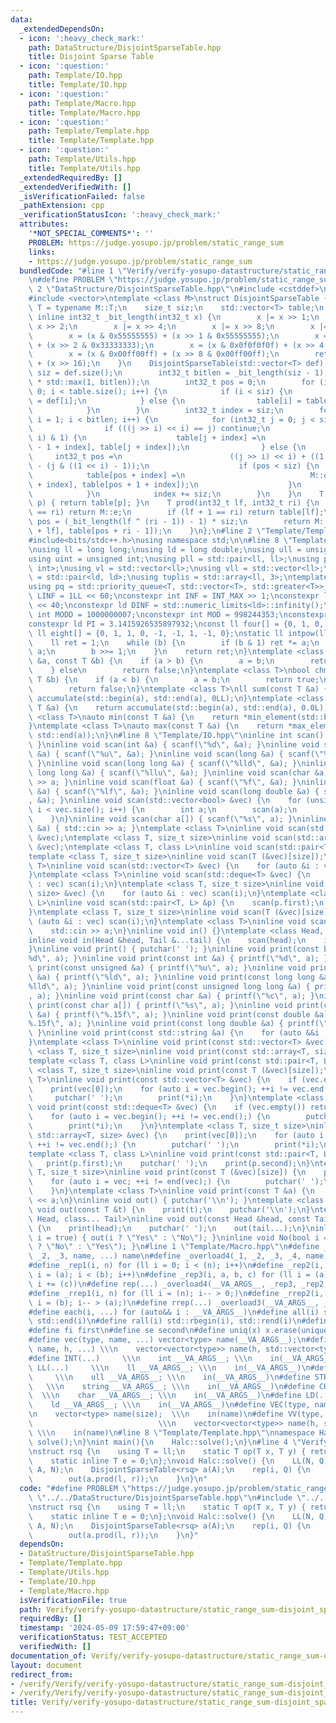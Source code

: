 ```yaml
---
data:
  _extendedDependsOn:
  - icon: ':heavy_check_mark:'
    path: DataStructure/DisjointSparseTable.hpp
    title: Disjoint Sparse Table
  - icon: ':question:'
    path: Template/IO.hpp
    title: Template/IO.hpp
  - icon: ':question:'
    path: Template/Macro.hpp
    title: Template/Macro.hpp
  - icon: ':question:'
    path: Template/Template.hpp
    title: Template/Template.hpp
  - icon: ':question:'
    path: Template/Utils.hpp
    title: Template/Utils.hpp
  _extendedRequiredBy: []
  _extendedVerifiedWith: []
  _isVerificationFailed: false
  _pathExtension: cpp
  _verificationStatusIcon: ':heavy_check_mark:'
  attributes:
    '*NOT_SPECIAL_COMMENTS*': ''
    PROBLEM: https://judge.yosupo.jp/problem/static_range_sum
    links:
    - https://judge.yosupo.jp/problem/static_range_sum
  bundledCode: "#line 1 \"Verify/verify-yosupo-datastructure/static_range_sum-disjoint_sparse_table.test.cpp\"\
    \n#define PROBLEM \"https://judge.yosupo.jp/problem/static_range_sum\"\n#line\
    \ 2 \"DataStructure/DisjointSparseTable.hpp\"\n#include <cstddef>\n#include <cstdint>\n\
    #include <vector>\ntemplate <class M>\nstruct DisjointSparseTable {\n    using\
    \ T = typename M::T;\n    size_t siz;\n    std::vector<T> table;\n    constexpr\
    \ inline int32_t _bit_length(int32_t x) {\n        x |= x >> 1;\n        x |=\
    \ x >> 2;\n        x |= x >> 4;\n        x |= x >> 8;\n        x |= x >> 16;\n\
    \        x = (x & 0x55555555) + (x >> 1 & 0x55555555);\n        x = (x & 0x33333333)\
    \ + (x >> 2 & 0x33333333);\n        x = (x & 0x0f0f0f0f) + (x >> 4 & 0x0f0f0f0f);\n\
    \        x = (x & 0x00ff00ff) + (x >> 8 & 0x00ff00ff);\n        return (x & 0x0000ffff)\
    \ + (x >> 16);\n    }\n    DisjointSparseTable(std::vector<T> def) {\n       \
    \ siz = def.size();\n        int32_t bitlen = _bit_length(siz - 1);\n        table.resize(siz\
    \ * std::max(1, bitlen));\n        int32_t pos = 0;\n        for (int32_t i =\
    \ 0; i < table.size(); i++) {\n            if (i < siz) {\n                table[i]\
    \ = def[i];\n            } else {\n                table[i] = table[i - siz];\n\
    \            }\n        }\n        int32_t index = siz;\n        for (int32_t\
    \ i = 1; i < bitlen; i++) {\n            for (int32_t j = 0; j < siz; j++) {\n\
    \                if (((j >> i) << i) == j) continue;\n                if ((j >>\
    \ i) & 1) {\n                    table[j + index] =\n                        M::op(table[j\
    \ - 1 + index], table[j + index]);\n                } else {\n               \
    \     int32_t pos =\n                        ((j >> i) << i) + ((1 << i) - 1)\
    \ - (j & ((1 << i) - 1));\n                    if (pos < siz) {\n            \
    \            table[pos + index] =\n                            M::op(table[pos\
    \ + index], table[pos + 1 + index]);\n                    }\n                }\n\
    \            }\n            index += siz;\n        }\n    }\n    T get(int32_t\
    \ p) { return table[p]; }\n    T prod(int32_t lf, int32_t ri) {\n        if (lf\
    \ == ri) return M::e;\n        if (lf + 1 == ri) return table[lf];\n        int32_t\
    \ pos = (_bit_length(lf ^ (ri - 1)) - 1) * siz;\n        return M::op(table[pos\
    \ + lf], table[pos + ri - 1]);\n    }\n};\n#line 2 \"Template/Template.hpp\"\n\
    #include<bits/stdc++.h>\nusing namespace std;\n\n#line 8 \"Template/Utils.hpp\"\
    \nusing ll = long long;\nusing ld = long double;\nusing ull = unsigned long long;\n\
    using uint = unsigned int;\nusing pll = std::pair<ll, ll>;\nusing pii = std::pair<int,\
    \ int>;\nusing vl = std::vector<ll>;\nusing vll = std::vector<ll>;\nusing pdd\
    \ = std::pair<ld, ld>;\nusing tuplis = std::array<ll, 3>;\ntemplate <class T>\n\
    using pq = std::priority_queue<T, std::vector<T>, std::greater<T>>;\nconst ll\
    \ LINF = 1LL << 60;\nconstexpr int INF = INT_MAX >> 1;\nconstexpr ll MINF = 1LL\
    \ << 40;\nconstexpr ld DINF = std::numeric_limits<ld>::infinity();\nconstexpr\
    \ int MODD = 1000000007;\nconstexpr int MOD = 998244353;\nconstexpr ld EPS = 1e-9;\n\
    constexpr ld PI = 3.1415926535897932;\nconst ll four[] = {0, 1, 0, -1, 0};\nconst\
    \ ll eight[] = {0, 1, 1, 0, -1, -1, 1, -1, 0};\nstatic ll intpow(ll a, ll b) {\n\
    \    ll ret = 1;\n    while (b) {\n        if (b & 1) ret *= a;\n        a *=\
    \ a;\n        b >>= 1;\n    }\n    return ret;\n}\ntemplate <class T>\nbool chmin(T\
    \ &a, const T &b) {\n    if (a > b) {\n        a = b;\n        return true;\n\
    \    } else\n        return false;\n}\ntemplate <class T>\nbool chmax(T &a, const\
    \ T &b) {\n    if (a < b) {\n        a = b;\n        return true;\n    } else\n\
    \        return false;\n}\ntemplate <class T>\nll sum(const T &a) {\n    return\
    \ accumulate(std::begin(a), std::end(a), 0LL);\n}\ntemplate <class T>\nld dsum(const\
    \ T &a) {\n    return accumulate(std::begin(a), std::end(a), 0.0L);\n}\ntemplate\
    \ <class T>\nauto min(const T &a) {\n    return *min_element(std::begin(a), std::end(a));\n\
    }\ntemplate <class T>\nauto max(const T &a) {\n    return *max_element(std::begin(a),\
    \ std::end(a));\n}\n#line 8 \"Template/IO.hpp\"\ninline int scan() { return getchar();\
    \ }\ninline void scan(int &a) { scanf(\"%d\", &a); }\ninline void scan(unsigned\
    \ &a) { scanf(\"%u\", &a); }\ninline void scan(long &a) { scanf(\"%ld\", &a);\
    \ }\ninline void scan(long long &a) { scanf(\"%lld\", &a); }\ninline void scan(unsigned\
    \ long long &a) { scanf(\"%llu\", &a); }\ninline void scan(char &a) { std::cin\
    \ >> a; }\ninline void scan(float &a) { scanf(\"%f\", &a); }\ninline void scan(double\
    \ &a) { scanf(\"%lf\", &a); }\ninline void scan(long double &a) { scanf(\"%Lf\"\
    , &a); }\ninline void scan(std::vector<bool> &vec) {\n    for (unsigned i = 0;\
    \ i < vec.size(); i++) {\n        int a;\n        scan(a);\n        vec[i] = a;\n\
    \    }\n}\ninline void scan(char a[]) { scanf(\"%s\", a); }\ninline void scan(std::string\
    \ &a) { std::cin >> a; }\ntemplate <class T>\ninline void scan(std::vector<T>\
    \ &vec);\ntemplate <class T, size_t size>\ninline void scan(std::array<T, size>\
    \ &vec);\ntemplate <class T, class L>\ninline void scan(std::pair<T, L> &p);\n\
    template <class T, size_t size>\ninline void scan(T (&vec)[size]);\ntemplate <class\
    \ T>\ninline void scan(std::vector<T> &vec) {\n    for (auto &i : vec) scan(i);\n\
    }\ntemplate <class T>\ninline void scan(std::deque<T> &vec) {\n    for (auto &i\
    \ : vec) scan(i);\n}\ntemplate <class T, size_t size>\ninline void scan(std::array<T,\
    \ size> &vec) {\n    for (auto &i : vec) scan(i);\n}\ntemplate <class T, class\
    \ L>\ninline void scan(std::pair<T, L> &p) {\n    scan(p.first);\n    scan(p.second);\n\
    }\ntemplate <class T, size_t size>\ninline void scan(T (&vec)[size]) {\n    for\
    \ (auto &i : vec) scan(i);\n}\ntemplate <class T>\ninline void scan(T &a) {\n\
    \    std::cin >> a;\n}\ninline void in() {}\ntemplate <class Head, class... Tail>\n\
    inline void in(Head &head, Tail &...tail) {\n    scan(head);\n    in(tail...);\n\
    }\ninline void print() { putchar(' '); }\ninline void print(const bool &a) { printf(\"\
    %d\", a); }\ninline void print(const int &a) { printf(\"%d\", a); }\ninline void\
    \ print(const unsigned &a) { printf(\"%u\", a); }\ninline void print(const long\
    \ &a) { printf(\"%ld\", a); }\ninline void print(const long long &a) { printf(\"\
    %lld\", a); }\ninline void print(const unsigned long long &a) { printf(\"%llu\"\
    , a); }\ninline void print(const char &a) { printf(\"%c\", a); }\ninline void\
    \ print(const char a[]) { printf(\"%s\", a); }\ninline void print(const float\
    \ &a) { printf(\"%.15f\", a); }\ninline void print(const double &a) { printf(\"\
    %.15f\", a); }\ninline void print(const long double &a) { printf(\"%.15Lf\", a);\
    \ }\ninline void print(const std::string &a) {\n    for (auto &&i : a) print(i);\n\
    }\ntemplate <class T>\ninline void print(const std::vector<T> &vec);\ntemplate\
    \ <class T, size_t size>\ninline void print(const std::array<T, size> &vec);\n\
    template <class T, class L>\ninline void print(const std::pair<T, L> &p);\ntemplate\
    \ <class T, size_t size>\ninline void print(const T (&vec)[size]);\ntemplate <class\
    \ T>\ninline void print(const std::vector<T> &vec) {\n    if (vec.empty()) return;\n\
    \    print(vec[0]);\n    for (auto i = vec.begin(); ++i != vec.end();) {\n   \
    \     putchar(' ');\n        print(*i);\n    }\n}\ntemplate <class T>\ninline\
    \ void print(const std::deque<T> &vec) {\n    if (vec.empty()) return;\n    print(vec[0]);\n\
    \    for (auto i = vec.begin(); ++i != vec.end();) {\n        putchar(' ');\n\
    \        print(*i);\n    }\n}\ntemplate <class T, size_t size>\ninline void print(const\
    \ std::array<T, size> &vec) {\n    print(vec[0]);\n    for (auto i = vec.begin();\
    \ ++i != vec.end();) {\n        putchar(' ');\n        print(*i);\n    }\n}\n\
    template <class T, class L>\ninline void print(const std::pair<T, L> &p) {\n \
    \   print(p.first);\n    putchar(' ');\n    print(p.second);\n}\ntemplate <class\
    \ T, size_t size>\ninline void print(const T (&vec)[size]) {\n    print(vec[0]);\n\
    \    for (auto i = vec; ++i != end(vec);) {\n        putchar(' ');\n        print(*i);\n\
    \    }\n}\ntemplate <class T>\ninline void print(const T &a) {\n    std::cout\
    \ << a;\n}\ninline void out() { putchar('\\n'); }\ntemplate <class T>\ninline\
    \ void out(const T &t) {\n    print(t);\n    putchar('\\n');\n}\ntemplate <class\
    \ Head, class... Tail>\ninline void out(const Head &head, const Tail &...tail)\
    \ {\n    print(head);\n    putchar(' ');\n    out(tail...);\n}\ninline void Yes(bool\
    \ i = true) { out(i ? \"Yes\" : \"No\"); }\ninline void No(bool i = true) { out(i\
    \ ? \"No\" : \"Yes\"); }\n#line 1 \"Template/Macro.hpp\"\n#define _overload3(_1,\
    \ _2, _3, name, ...) name\n#define _overload4(_1, _2, _3, _4, name, ...) name\n\
    #define _rep1(i, n) for (ll i = 0; i < (n); i++)\n#define _rep2(i, a, b) for (ll\
    \ i = (a); i < (b); i++)\n#define _rep3(i, a, b, c) for (ll i = (a); i < (b);\
    \ i += (c))\n#define rep(...) _overload4(__VA_ARGS__, _rep3, _rep2, _rep1)(__VA_ARGS__)\n\
    #define _rrep1(i, n) for (ll i = (n); i-- > 0;)\n#define _rrep2(i, a, b) for (ll\
    \ i = (b); i-- > (a);)\n#define rrep(...) _overload3(__VA_ARGS__, _rrep2, _rrep1)(__VA_ARGS__)\n\
    #define each(i, ...) for (auto&& i : __VA_ARGS__)\n#define all(i) std::begin(i),\
    \ std::end(i)\n#define rall(i) std::rbegin(i), std::rend(i)\n#define len(x) ((int)(x).size())\n\
    #define fi first\n#define se second\n#define uniq(x) x.erase(unique(all(x)), std::end(x))\n\
    #define vec(type, name, ...) vector<type> name(__VA_ARGS__);\n#define vv(type,\
    \ name, h, ...) \\\n    vector<vector<type>> name(h, std::vector<type>(__VA_ARGS__));\n\
    #define INT(...)     \\\n    int __VA_ARGS__; \\\n    in(__VA_ARGS__)\n#define\
    \ LL(...)     \\\n    ll __VA_ARGS__; \\\n    in(__VA_ARGS__)\n#define ULL(...)\
    \     \\\n    ull __VA_ARGS__; \\\n    in(__VA_ARGS__)\n#define STR(...)     \
    \   \\\n    string __VA_ARGS__; \\\n    in(__VA_ARGS__)\n#define CHR(...)    \
    \  \\\n    char __VA_ARGS__; \\\n    in(__VA_ARGS__)\n#define LD(...)     \\\n\
    \    ld __VA_ARGS__; \\\n    in(__VA_ARGS__)\n#define VEC(type, name, size) \\\
    \n    vector<type> name(size);  \\\n    in(name)\n#define VV(type, name, h, w)\
    \                            \\\n    vector<vector<type>> name(h, std::vector<type>(w));\
    \ \\\n    in(name)\n#line 8 \"Template/Template.hpp\"\nnamespace Halc{\n    void\
    \ solve();\n}\nint main(){\n    Halc::solve();\n}\n#line 4 \"Verify/verify-yosupo-datastructure/static_range_sum-disjoint_sparse_table.test.cpp\"\
    \nstruct rsq {\n    using T = ll;\n    static T op(T x, T y) { return x + y; }\n\
    \    static inline T e = 0;\n};\nvoid Halc::solve() {\n    LL(N, Q);\n    VEC(ll,\
    \ A, N);\n    DisjointSparseTable<rsq> a(A);\n    rep(i, Q) {\n        LL(l, r);\n\
    \        out(a.prod(l, r));\n    }\n}\n"
  code: "#define PROBLEM \"https://judge.yosupo.jp/problem/static_range_sum\"\n#include\
    \ \"../../DataStructure/DisjointSparseTable.hpp\"\n#include \"../../Template/Template.hpp\"\
    \nstruct rsq {\n    using T = ll;\n    static T op(T x, T y) { return x + y; }\n\
    \    static inline T e = 0;\n};\nvoid Halc::solve() {\n    LL(N, Q);\n    VEC(ll,\
    \ A, N);\n    DisjointSparseTable<rsq> a(A);\n    rep(i, Q) {\n        LL(l, r);\n\
    \        out(a.prod(l, r));\n    }\n}"
  dependsOn:
  - DataStructure/DisjointSparseTable.hpp
  - Template/Template.hpp
  - Template/Utils.hpp
  - Template/IO.hpp
  - Template/Macro.hpp
  isVerificationFile: true
  path: Verify/verify-yosupo-datastructure/static_range_sum-disjoint_sparse_table.test.cpp
  requiredBy: []
  timestamp: '2024-05-09 17:59:47+09:00'
  verificationStatus: TEST_ACCEPTED
  verifiedWith: []
documentation_of: Verify/verify-yosupo-datastructure/static_range_sum-disjoint_sparse_table.test.cpp
layout: document
redirect_from:
- /verify/Verify/verify-yosupo-datastructure/static_range_sum-disjoint_sparse_table.test.cpp
- /verify/Verify/verify-yosupo-datastructure/static_range_sum-disjoint_sparse_table.test.cpp.html
title: Verify/verify-yosupo-datastructure/static_range_sum-disjoint_sparse_table.test.cpp
---
```

